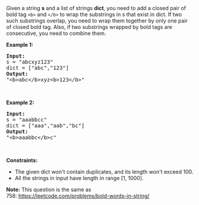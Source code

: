 <div>Given a string <b>s</b> and a list of strings <b>dict</b>, you need to add a closed pair of bold tag <code>&lt;b&gt;</code> and <code>&lt;/b&gt;</code> to wrap the substrings in s that exist in dict. If two such substrings overlap, you need to wrap them together by only one pair of closed bold tag. Also, if two substrings wrapped by bold tags are consecutive, you need to combine them.
<p><b>Example 1:</b></p>

<pre><b>Input:</b> 
s = "abcxyz123"
dict = ["abc","123"]
<b>Output:</b>
"&lt;b&gt;abc&lt;/b&gt;xyz&lt;b&gt;123&lt;/b&gt;"
</pre>

<p>&nbsp;</p>

<p><b>Example 2:</b></p>

<pre><b>Input:</b> 
s = "aaabbcc"
dict = ["aaa","aab","bc"]
<b>Output:</b>
"&lt;b&gt;aaabbc&lt;/b&gt;c"
</pre>

<p>&nbsp;</p>

<p><b>Constraints:</b></p>

<ul>
	<li>The given dict won't contain duplicates, and its length won't exceed 100.</li>
	<li>All the strings in input have length in range [1, 1000].</li>
</ul>

<p><strong>Note:</strong> This question is the same as 758:&nbsp;<a href="https://leetcode.com/problems/bold-words-in-string/">https://leetcode.com/problems/bold-words-in-string/</a></p>
</div>